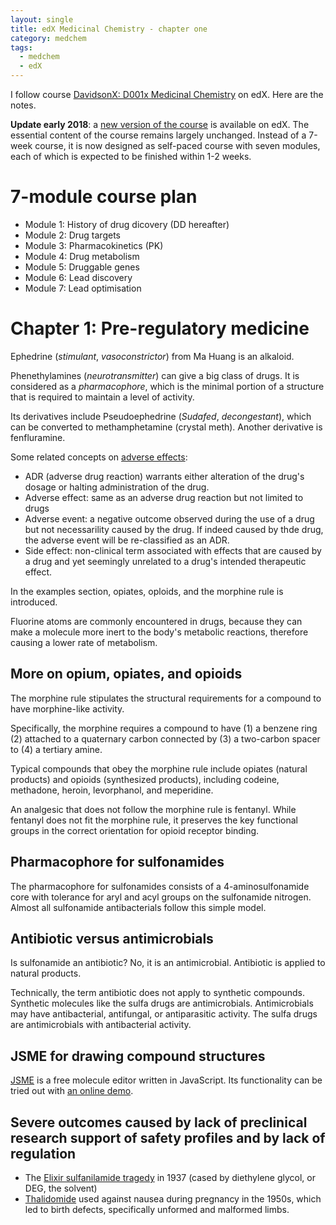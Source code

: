 ```yaml
---
layout: single
title: edX Medicinal Chemistry - chapter one 
category: medchem
tags: 
  - medchem
  - edX
---
```


I follow course [DavidsonX: D001x Medicinal Chemistry](https://courses.edx.org/courses/course-v1:DavidsonX+D001x+1T2016/info) on edX. Here are the notes.

**Update early 2018**: a [new version of the course](https://courses.edx.org/courses/course-v1:DavidsonX+D001x+1T2018) is available on edX. The essential content of the course remains largely unchanged. Instead of a 7-week course, it is now designed as self-paced course with seven modules, each of which is expected to be finished within 1-2 weeks.

# 7-module course plan

* Module 1: History of drug dicovery (DD hereafter)
* Module 2: Drug targets
* Module 3: Pharmacokinetics (PK)
* Module 4: Drug metabolism
* Module 5: Druggable genes
* Module 6: Lead discovery
* Module 7: Lead optimisation

# Chapter 1: Pre-regulatory medicine

Ephedrine (_stimulant_, _vasoconstrictor_) from Ma Huang is an alkaloid.

[Structure of Ephedrine, from Wiki]: https://de.wikipedia.org/wiki/Ephedrin#/media/File:(-)-Ephedrin.svg "Structure of Ephedrine"

Phenethylamines (_neurotransmitter_) can give a big class of drugs. It is considered as a _pharmacophore_, which is the minimal portion of a structure that is required to maintain a level of activity.

Its derivatives include Pseudoephedrine (_Sudafed_, _decongestant_), which can be converted to methamphetamine (crystal meth). Another derivative is fenfluramine.

Some related concepts on [adverse effects](https://courses.edx.org/courses/course-v1:DavidsonX+D001x+1T2016/courseware/884c01af81dc4010b0561ced9e78d3ef/1039fdbc0da443569728ef5da331caed/?child=last):
* ADR (adverse drug reaction) warrants either alteration of the drug's dosage or halting administration of the drug.
* Adverse effect: same as an adverse drug reaction but not limited to drugs
* Adverse event: a negative outcome observed during the use of a drug but not necessarility caused by the drug. If indeed caused by thde drug, the adverse event will be re-classified as an ADR.
* Side effect: non-clinical term associated with effects that are caused by a drug and yet seemingly unrelated to a drug's intended therapeutic effect.

In the examples section, opiates, oploids, and the morphine rule is introduced.

Fluorine atoms are commonly encountered in drugs, because they can make a molecule more inert to the body's metabolic reactions, therefore causing a lower rate of metabolism.

## More on opium, opiates, and opioids

The morphine rule stipulates the structural requirements for a compound to have morphine-like activity. 

Specifically, the morphine requires a compound to have (1) a benzene ring (2) attached to a quaternary carbon connected by (3) a two-carbon spacer to (4) a tertiary amine. 

Typical compounds that obey the morphine rule include opiates (natural products) and opioids (synthesized products), including codeine, methadone, heroin, levorphanol, and meperidine. 

An analgesic that does not follow the morphine rule is fentanyl. While fentanyl does not fit the morphine rule, it preserves the key functional groups in the correct orientation for opioid receptor binding.

## Pharmacophore for sulfonamides 

The pharmacophore for sulfonamides consists of a 4-aminosulfonamide core with tolerance for aryl and acyl groups on the sulfonamide nitrogen.  Almost all sulfonamide antibacterials follow this simple model.

## Antibiotic versus antimicrobials

Is sulfonamide an antibiotic? No, it is an antimicrobial. Antibiotic is applied to natural products.

Technically, the term antibiotic does not apply to synthetic compounds. Synthetic molecules like the sulfa drugs are antimicrobials.  Antimicrobials may have antibacterial, antifungal, or antiparasitic activity.  The sulfa drugs are antimicrobials with antibacterial activity.

## JSME for drawing compound structures

[JSME](http://peter-ertl.com/jsme/) is a free molecule editor written in JavaScript. Its functionality can be tried out with [an online demo](http://peter-ertl.com/jsme/JSME_2017-02-26/JSME.html).

## Severe outcomes caused by lack of preclinical research support of safety profiles and by lack of regulation

* The [Elixir sulfanilamide tragedy](https://en.wikipedia.org/wiki/Elixir_sulfanilamide) in 1937 (cased by diethylene glycol, or DEG, the solvent)
* [Thalidomide](https://en.wikipedia.org/wiki/Thalidomide) used against nausea during pregnancy in the 1950s, which led to birth defects, specifically unformed and malformed limbs.
